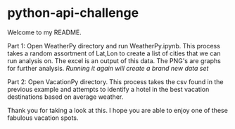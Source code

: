 # python-api-challenge
Welcome to my README. 

Part 1: Open WeatherPy directory and run WeatherPy.ipynb. This process takes a random assortment of Lat,Lon to create a list of cities that we can run analysis on. The excel is an output of this data. The PNG's are graphs for further analysis. *Running it again will create a brand new data set*

Part 2: Open VacationPy directory. This process takes the csv found in the previous example and attempts to identify a hotel in the best vacation destinations based on average weather.

Thank you for taking a look at this. I hope you are able to enjoy one of these fabulous vacation spots.
